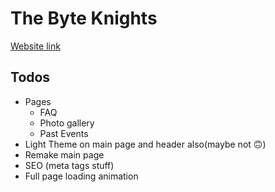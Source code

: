 # The Byte Knights

[Website link](https://thebyteknights.netlify.app/)

## Todos
* Pages
    * FAQ
    * Photo gallery
    * Past Events
* Light Theme on main page and header also(maybe not 🙃)
* Remake main page
* SEO (meta tags stuff)
* Full page loading animation